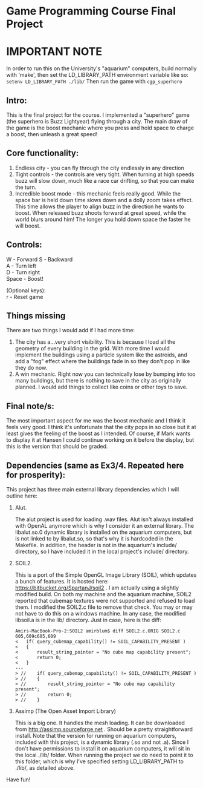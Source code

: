 # Game Programming Course Final Project

IMPORTANT NOTE
==============
In order to run this on the University's "aquarium" computers, build normally with 'make', then set the LD_LIBRARY_PATH environment variable like so:
`setenv LD_LIBRARY_PATH ./lib/`
Then run the game with `cgp_superhero`

Intro:
------
This is the final project for the course. I implemented a "superhero" game (the superhero is Buzz Lightyear) flying through a city. The main draw of the game is the boost mechanic where you press and hold space to charge a boost, then unleash a great speed!

Core functionality:
------------------
1. Endless city - you can fly through the city endlessly in any direction
2. Tight controls - the controls are very tight. When turning at high speeds buzz will slow down, much like a race car drifting, so that you can make the turn.
3. Incredible boost mode - this mechanic feels really good. While the space bar is held down time slows down and a dolly zoom takes effect. This time allows the player to align buzz in the direction he wants to boost. When released buzz shoots forward at great speed, while the world blurs around him! The longer you hold down space the faster he will boost.

Controls:
---------
W - Forward
S - Backward  
A - Turn left  
D - Turn right  
Space - Boost!

(Optional keys):  
r - Reset game

Things missing
--------------
There are two things I would add if I had more time:

1. The city has a...very short visibility. This is because I load all the geometry of every building in the grid. With more time I would implement the buildings using a particle system like the astroids, and add a "fog" effect where the buildings fade in so they don't pop in like they do now.
2. A win mechanic. Right now you can technically lose by bumping into too many buildings, but there is nothing to save in the city as originally planned. I would add things to collect like coins or other toys to save.

Final note/s:
-------------
The most important aspect for me was the boost mechanic and I think it feels very good. I think it's unfortunate that the city pops in so close but it at least gives the feeling of the boost as I intended.
Of course, if Mark wants to display it at Hansen I could continue working on it before the display, but this is the version that should be graded.


Dependencies (same as Ex3/4. Repeated here for prosperity):
---------------------------------------------------------
This project has three main external library dependencies which I will outline here:

1. Alut.

   The alut project is used for loading .wav files. Alut isn't always installed with OpenAL anymore which is why I consider it an external library. The libalut.so.0 dynamic library is installed on the aquarium computers, but is not linked to by libalut.so, so that's why it is hardcoded in the Makefile. In addition, the header is not in the aquarium's include/ directory, so I have included it in the local project's include/ directory.

2. SOIL2.

   This is a port of the Simple OpenGL Image Library (SOIL), which updates a bunch of features. It is hosted here: https://bitbucket.org/SpartanJ/soil2 . I am actually using a slightly modified build. On both my machine and the aquarium machine, SOIL2 reported that cubemap textures were not supported and refused to load them. I modified the SOIL2.c file to remove that check. You may or may not have to do this on a windows machine. In any case, the modified libsoil.a is in the lib/ directory. Just in case, here is the diff:
   
    ```
    Amirs-MacBook-Pro-2:SOIL2 amirblum$ diff SOIL2.c.ORIG SOIL2.c
    605,609c605,609
    < 	if( query_cubemap_capability() != SOIL_CAPABILITY_PRESENT )
    < 	{
    < 		result_string_pointer = "No cube map capability present";
    < 		return 0;
    < 	}
    ---
    > //	if( query_cubemap_capability() != SOIL_CAPABILITY_PRESENT )
    > //	{
    > //		result_string_pointer = "No cube map capability present";
    > //		return 0;
    > //	}
    ```
    
3. Assimp (The Open Asset Import Library)

   This is a big one. It handles the mesh loading. It can be downloaded from http://assimp.sourceforge.net . Should be a pretty straightforward install. Note that the version for running on aquarium computers, included with this project, is a dynamic library (.so and not .a). Since I don't have permissions to install it on aquarium computers, it will sit in the local ./lib/ folder. When running the project we do need to point it to this folder, which is why I've specified setting LD_LIBRARY_PATH to ./lib/, as detailed above.


Have fun!
